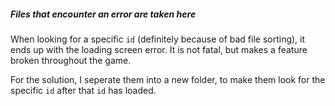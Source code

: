 ##### Files that encounter an error are taken here

When looking for a specific `id` (definitely because of bad file sorting), it ends up with the loading screen error. It
is not fatal, but makes a feature broken throughout the game.

For the solution, I seperate them into a new folder, to make them look for the specific `id` after that `id` has loaded.